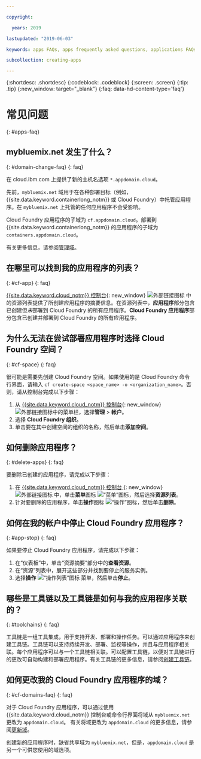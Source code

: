 ```yaml
---

copyright:

  years: 2019

lastupdated: "2019-06-03"

keywords: apps FAQs, apps frequently asked questions, applications FAQs, applications frequently asked questions

subcollection: creating-apps

---
```


{:shortdesc: .shortdesc}
{:codeblock: .codeblock}
{:screen: .screen}
{:tip: .tip}
{:new_window: target="_blank"}
{:faq: data-hd-content-type='faq'}


# 常见问题
{: #apps-faq}

## mybluemix.net 发生了什么？
{: #domain-change-faq}
{: faq}

在 cloud.ibm.com 上提供了新的主机名选项 `*.appdomain.cloud`。

先前，`mybluemix.net` 域用于在各种部署目标（例如，{{site.data.keyword.containerlong_notm}} 或 Cloud Foundry）中托管应用程序。在 `mybluemix.net` 上托管的任何应用程序不会受影响。

Cloud Foundry 应用程序的子域为 `cf.appdomain.cloud`。部署到 {{site.data.keyword.containerlong_notm}} 的应用程序的子域为 `containers.appdomain.cloud`。

有关更多信息，请参阅[管理域](/docs/apps?topic=creating-apps-update-domain)。

## 在哪里可以找到我的应用程序的列表？
{: #cf-app}
{: faq}

[{{site.data.keyword.cloud_notm}} 控制台](https://{DomainName}){: new_window} ![外部链接图标](../icons/launch-glyph.svg "外部链接图标") 中的资源列表提供了所创建应用程序的摘要信息。在资源列表中，**应用程序**部分包含已创建但*未*部署到 Cloud Foundry 的所有应用程序。**Cloud Foundry 应用程序**部分包含已创建并部署到 Cloud Foundry 的所有应用程序。

## 为什么无法在尝试部署应用程序时选择 Cloud Foundry 空间？
{: #cf-space}
{: faq}

很可能是需要先创建 Cloud Foundry 空间。如果使用的是 Cloud Foundry 命令行界面，请输入 `cf create-space <space_name> -o <organization_name>`。否则，请从控制台完成以下步骤：

1. 从 [{{site.data.keyword.cloud_notm}} 控制台](https://{DomainName}){: new_window} ![外部链接图标](../icons/launch-glyph.svg "外部链接图标")中的菜单栏，选择**管理** > **帐户**。
2. 选择 **Cloud Foundry 组织**。
3. 单击要在其中创建空间的组织的名称，然后单击**添加空间**。

## 如何删除应用程序？
{: #delete-apps}
{: faq}

要删除已创建的应用程序，请完成以下步骤：

1. 在 [{{site.data.keyword.cloud_notm}} 控制台 ](https://{DomainName}){: new_window} ![外部链接图标](../icons/launch-glyph.svg "外部链接图标") 中，单击**菜单**图标 ![“菜单”图标](../icons/icon_hamburger.svg)，然后选择**资源列表**。
2. 针对要删除的应用程序，单击**操作**图标 ![“操作”图标](../icons/action-menu-icon.svg)，然后单击**删除**。

## 如何在我的帐户中停止 Cloud Foundry 应用程序？
{: #app-stop}
{: faq}

如果要停止 Cloud Foundry 应用程序，请完成以下步骤：


1. 在“仪表板”中，单击“资源摘要”部分中的**查看资源**。
1. 在“资源”列表中，展开这些部分并找到要停止的服务实例。
1. 选择**操作** ![“操作列表”图标](../icons/action-menu-icon.svg) 菜单，然后单击**停止**。

## 哪些是工具链以及工具链是如何与我的应用程序关联的？
{: #toolchains}
{: faq}

工具链是一组工具集成，用于支持开发、部署和操作任务。可以通过应用程序来创建工具链。工具链可以支持持续开发、部署、监视等操作，并且与应用程序相关联。每个应用程序可以与一个工具链相关联。可以配置工具链，以便对工具链进行的更改可自动构建和部署应用程序。有关工具链的更多信息，请参阅[创建工具链](/docs/services/ContinuousDelivery?topic=ContinuousDelivery-toolchains_getting_started)。

## 如何更改我的 Cloud Foundry 应用程序的域？
{: #cf-domains-faq}
{: faq}

对于 Cloud Foundry 应用程序，可以通过使用 {{site.data.keyword.cloud_notm}} 控制台或命令行界面将域从 `mybluemix.net` 更改为 `appdomain.cloud`。
有关将域更改为 `appdomain.cloud` 的更多信息，请参阅[更新域](/docs/cloud-foundry-public?topic=cloud-foundry-public-update-domain)。


创建新的应用程序时，缺省共享域为 `mybluemix.net`，但是，`appdomain.cloud` 是另一个可供您使用的域选项。

